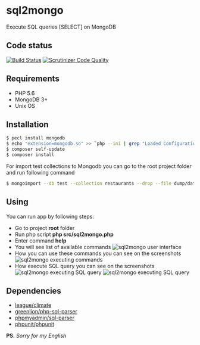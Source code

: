 # sql2mongo

<p>
    Execute SQL queries [SELECT] on MongoDB 
</p>

## Code status
[![Build Status](https://travis-ci.org/SerhiiTsybulskyi/sql2mongo.svg?branch=master)](https://travis-ci.org/SerhiiTsybulskyi/sql2mongo)
[![Scrutinizer Code Quality](https://scrutinizer-ci.com/g/SerhiiTsybulskyi/sql2mongo/badges/quality-score.png?b=master)](https://scrutinizer-ci.com/g/SerhiiTsybulskyi/sql2mongo/?branch=master)

## Requirements

+ PHP 5.6
+ MongoDB 3+
+ Unix OS

## Installation

```bash
$ pecl install mongodb
$ echo "extension=mongodb.so" >> `php --ini | grep "Loaded Configuration" | sed -e "s|.*:\s*||"`
$ composer self-update
$ composer install

```

For import test collections to Mongodb you can go to the root project folder and run following command

```bash
$ mongoimport --db test --collection restaurants --drop --file dump/dataset.json
```

## Using
You can run app by following steps:
+ Go to project **root** folder
+ Run php script **php src/sql2mongo.php**
+ Enter command **help**
+ You will see list of available commands
![sql2mongo user interface](http://dl1.joxi.net/drive/2016/12/05/0014/1773/980717/17/8a280949d9.png)
+ How you can use these commands you can see on the screenshots
![sql2mongo executing commands](http://dl1.joxi.net/drive/2016/12/05/0014/1773/980717/17/83f687ce9c.png)
+ How execute SQL query  you can see on the screenshots
![sql2mongo executing SQL query](http://dl2.joxi.net/drive/2016/12/05/0014/1773/980717/17/c2129133e7.png)
![sql2mongo executing SQL query](http://dl2.joxi.net/drive/2016/12/05/0014/1773/980717/17/f2efc66dea.png)


## Dependencies
+ [league/climate](https://github.com/thephpleague/climate)
+ [greenlion/php-sql-parser](https://github.com/greenlion/php-sql-parser)
+ [phpmyadmin/sql-parser](https://github.com/phpmyadmin/sql-parser)
+ [phpunit/phpunit](https://github.com/sebastianbergmann/phpunit)


**PS.** _Sorry for my English_
